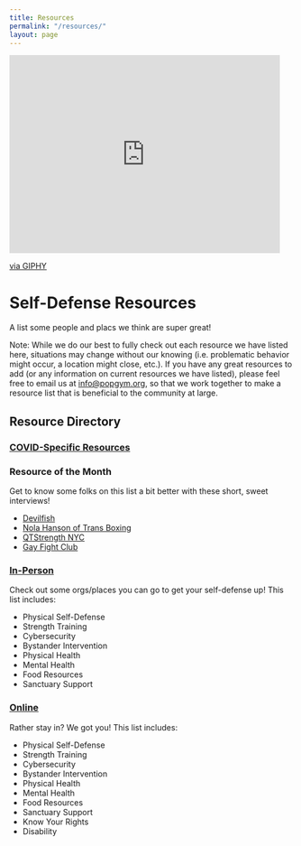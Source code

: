 ```yaml
---
title: Resources
permalink: "/resources/"
layout: page
---
```


<iframe src="https://giphy.com/embed/7L9FYvnh467YI" width="480" height="351" frameBorder="0" class="giphy-embed" allowFullScreen></iframe><p><a href="https://giphy.com/gifs/pokemon-high-five-tail-7L9FYvnh467YI">via GIPHY</a></p>
            
# Self-Defense Resources

A list some people and placs we think are super great!

Note: While we do our best to fully check out each resource we have listed here, situations may change without our knowing (i.e. problematic behavior might occur, a location might close, etc.). If you have any great resources to add (or any information on current resources we have listed), please feel free to email us at info@popgym.org, so that we work together to make a resource list that is beneficial to the community at large.


## Resource Directory

### **[COVID-Specific Resources](/resources/Covid19-dv-mutual-aid.md)**

### Resource of the Month

Get to know some folks on this list a bit better with these short, sweet interviews!
 * [Devilfish](/resmonth/devilfish-may-2019.md)
 * [Nola Hanson of Trans Boxing](/resmonth/nola-hanson-trans-boxing-august-2019.md)
 * [QTStrength NYC](/resmonth/qtstrength-interview-september-2019.md)
 * [Gay Fight Club](/resmonth/gay-fight-club-november-rotm.md)

### [In-Person](resources/irl-self-defense-resource.md)

Check out some orgs/places you can go to get your self-defense up! This list includes: 
* Physical Self-Defense
* Strength Training
* Cybersecurity 
* Bystander Intervention
* Physical Health
* Mental Health
* Food Resources
* Sanctuary Support


### [Online](resources/online-self-defense-resource.md)

Rather stay in? We got you! This list includes:
* Physical Self-Defense
* Strength Training
* Cybersecurity 
* Bystander Intervention
* Physical Health
* Mental Health
* Food Resources
* Sanctuary Support
* Know Your Rights
* Disability
